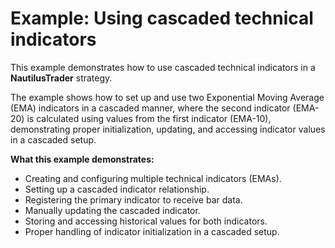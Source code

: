# Example: Using cascaded technical indicators

This example demonstrates how to use cascaded technical indicators in a **NautilusTrader** strategy.

The example shows how to set up and use two Exponential Moving Average (EMA) indicators in a cascaded manner,
where the second indicator (EMA-20) is calculated using values from the first indicator (EMA-10),
demonstrating proper initialization, updating, and accessing indicator values in a cascaded setup.

**What this example demonstrates:**

- Creating and configuring multiple technical indicators (EMAs).
- Setting up a cascaded indicator relationship.
- Registering the primary indicator to receive bar data.
- Manually updating the cascaded indicator.
- Storing and accessing historical values for both indicators.
- Proper handling of indicator initialization in a cascaded setup.

